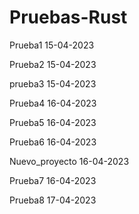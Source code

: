 # Pruebas-Rust

Prueba1 15-04-2023

Prueba2 15-04-2023

prueba3 15-04-2023

Prueba4 16-04-2023

Prueba5 16-04-2023

Prueba6 16-04-2023

Nuevo_proyecto 16-04-2023

Prueba7 16-04-2023

Prueba8 17-04-2023